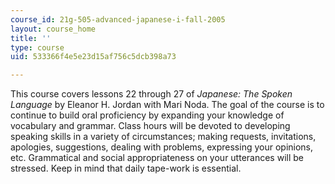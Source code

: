 ```yaml
---
course_id: 21g-505-advanced-japanese-i-fall-2005
layout: course_home
title: ''
type: course
uid: 533366f4e5e23d15af756c5dcb398a73

---
```

This course covers lessons 22 through 27 of _Japanese: The Spoken Language_ by Eleanor H. Jordan with Mari Noda. The goal of the course is to continue to build oral proficiency by expanding your knowledge of vocabulary and grammar. Class hours will be devoted to developing speaking skills in a variety of circumstances; making requests, invitations, apologies, suggestions, dealing with problems, expressing your opinions, etc. Grammatical and social appropriateness on your utterances will be stressed. Keep in mind that daily tape-work is essential.
